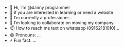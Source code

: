 - 👋 Hi, I’m @danny programmer
- 👀 if you are interested in learning or need a website 
- 🌱 I’m currently a professioner...
- 💞️ I’m looking to collaborate on moving my company
- 📫 How to reach me text on whatsapp (09162181010)...
- 😄 Pronouns: ...
- ⚡ Fun fact: ...

<!---
danny200000/danny200000 is a ✨ special ✨ repository because its `README.md` (this file) appears on your GitHub profile.
You can click the Preview link to take a look at your changes.
--->
